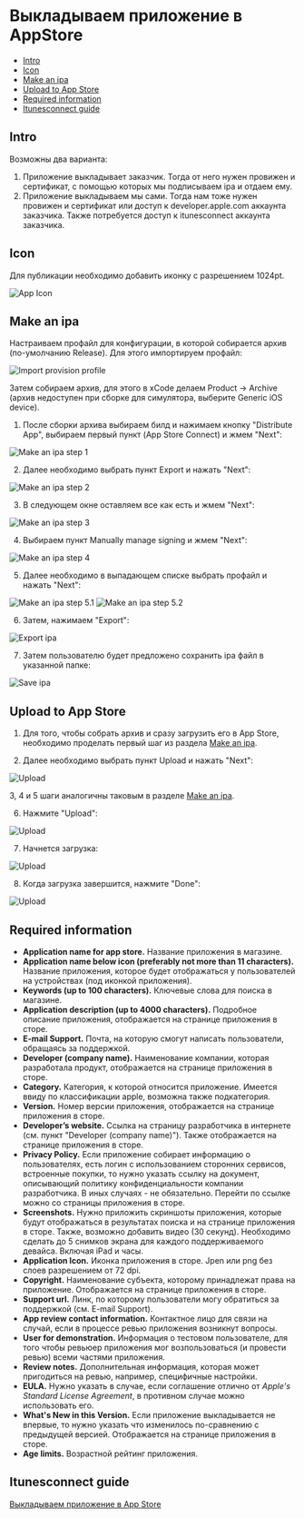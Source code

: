 
# Выкладываем приложение в AppStore

- [Intro](#intro)
- [Icon](#icon)
- [Make an ipa](#make-an-ipa)
- [Upload to App Store](#upload-to-app-store)
- [Required information](#required-information)
- [Itunesconnect guide](#itunesconnect-guide)

## Intro

Возможны два варианта:

1. Приложение выкладывает заказчик. Тогда от него нужен провижен и сертификат, с помощью которых мы подписываем ipa и отдаем ему.
2. Приложение выкладываем мы сами. Тогда нам тоже нужен провижен и сертификат или доступ к developer.apple.com аккаунта заказчика. Также потребуется доступ к itunesconnect аккаунта заказчика.

## Icon

Для публикации необходимо добавить иконку с разрешением 1024pt.

![App Icon](images/appIcon.png)

## Make an ipa

Настраиваем профайл для конфигурации, в которой собирается архив (по-умолчанию Release). Для этого импортируем профайл:

![Import provision profile](images/importProfile.png)

Затем собираем архив, для этого в xCode делаем Product -> Archive (архив недоступен при сборке для симулятора, выберите Generic iOS device). 

1. После сборки архива выбираем билд и нажимаем кнопку "Distribute App", выбираем первый пункт (App Store Connect) и жмем "Next":

![Make an ipa step 1](images/archiveStep1.png)

2. Далее необходимо выбрать пункт Export и нажать "Next":

![Make an ipa step 2](images/archiveStep2.png)

3. В следующем окне оставляем все как есть и жмем "Next":

![Make an ipa step 3](images/archiveStep3.png)

4. Выбираем пункт Manually manage signing и жмем "Next":

![Make an ipa step 4](images/archiveStep4.png)

5. Далее необходимо в выпадающем списке выбрать профайл и нажать "Next":

![Make an ipa step 5.1](images/archiveStep51.png)
![Make an ipa step 5.2](images/archiveStep52.png)

6. Затем, нажимаем "Export":

![Export ipa](images/archiveStep6.png)

7. Затем пользователю будет предложено сохранить ipa файл в указанной папке:

![Save ipa](images/archiveStep7.png)

## Upload to App Store

1. Для того, чтобы собрать архив и сразу загрузить его в App Store, необходимо проделать первый шаг из раздела [Make an ipa](#make-an-ipa).

2. Далее необходимо выбрать пункт Upload и нажать "Next":

![Upload](images/uploadStep2.png)

3, 4 и 5 шаги аналогичны таковым в разделе [Make an ipa](#make-an-ipa).

6. Нажмите "Upload":

![Upload](images/uploadStep6.png)

7. Начнется загрузка:

![Upload](images/uploadStep7.png)

8. Когда загрузка завершится, нажмите "Done":

![Upload](images/uploadStep8.png)

## Required information

- **Application name for app store.** Название приложения в магазине.
- **Application name below icon (preferably not more than 11 characters).** Название приложения, которое будет отображаться у пользователей на устройствах (под иконкой приложения).
- **Keywords (up to 100 characters).** Ключевые слова для поиска в магазине.
- **Application description (up to 4000 characters).** Подробное описание приложения, отображается на странице приложения в сторе.
- **E-mail Support.** Почта, на которую смогут написать пользователи, обращаясь за поддержкой.
- **Developer (company name).** Наименование компании, которая разработала продукт, отображается на странице приложения в сторе.
- **Category.** Категория, к которой относится приложение. Имеется ввиду по классификации apple, возможна также подкатегория.
- **Version.** Номер версии приложения, отображается на странице приложения в сторе.
- **Developer’s website.** Ссылка на страницу разработчика в интернете (см. пункт "Developer (company name)"). Также отображается на странице приложения в сторе.
- **Privacy Policy.** Если приложение собирает информацию о пользователях, есть логин с использованием сторонних сервисов, встроенные покупки, то нужно указать ссылку на документ, описывающий политику конфиденциальности компании разработчика. В иных случаях - не обязательно. Перейти по ссылке можно со страницы приложения в сторе.
- **Screenshots.** Нужно приложить скриншоты приложения, которые будут отображаться в результатах поиска и на странице приложения в сторе. Также, возможно добавить видео (30 секунд). Необходимо сделать до 5 снимков экрана для каждого поддерживаемого девайса.  Включая iPad и часы.
- **Application Icon.** Иконка приложения в сторе. Jpen или png без слоев разрешением от 72 dpi.
- **Copyright.** Наименование субъекта, которому принадлежат права на приложение. Отображается на странице приложения в сторе.
- **Support url.** Линк, по которому пользователи могу обратиться за поддержкой (см. E-mail Support).
- **App review contact information.** Контактное лицо для связи на случай, если в процессе ревью приложения возникнут вопросы.
- **User for demonstration.** Информация о тестовом пользователе, для того чтобы ревьюер приложения мог возпользоваться (и провести ревью) всеми частями приложения.
- **Review notes.** Дополнительная информация, которая может пригодиться на ревью, например, специфичные настройки.
- **EULA.** Нужно указать в случае, если соглашение отлично от *Apple's Standard License Agreement*, в противном случае можно использовать его.
- **What's New in this Version.** Если приложение выкладывается не впервые, то нужно указать что изменилось по-сравнению с предыдущей версией. Отображается на странице приложения в сторе.
- **Age limits.** Возрастной рейтинг приложения.

## Itunesconnect guide

[Выкладываем приложение в App Store](https://habrahabr.ru/company/touchinstinct/blog/345336/)
